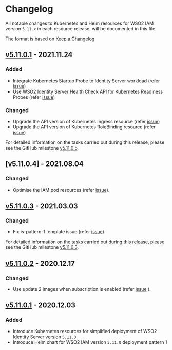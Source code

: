 # Changelog

All notable changes to Kubernetes and Helm resources for WSO2 IAM version `5.11.x` in each resource release, will be documented in this file.

The format is based on [Keep a Changelog](https://keepachangelog.com/en/1.0.0/)

## [v5.11.0.1] - 2021.11.24

### Added

- Integrate Kubernetes Startup Probe to Identity Server workload (refer [issue](https://github.com/wso2/kubernetes-is/issues/230))
- Use WSO2 Identity Server Health Check API for Kubernetes Readiness Probes (refer [issue](https://github.com/wso2/kubernetes-is/issues/252))

### Changed

- Upgrade the API version of Kubernetes Ingress resource (refer [issue](https://github.com/wso2/kubernetes-is/issues/312))
- Upgrade the API version of Kubernetes RoleBinding resource (refer [issue](https://github.com/wso2/kubernetes-is/issues/313))

For detailed information on the tasks carried out during this release, please see the GitHub milestone
[v5.11.0.5](https://github.com/wso2/kubernetes-is/milestone/13).

## [v5.11.0.4] - 2021.08.04

### Changed

- Optimise the IAM pod resources (refer [issue](https://github.com/wso2/kubernetes-is/issues/305)).

## [v5.11.0.3] - 2021.03.03

### Changed

- Fix is-pattern-1 template issue (refer [issue](https://github.com/wso2/kubernetes-is/issues/288)).

For detailed information on the tasks carried out during this release, please see the GitHub milestone
[v5.11.0.3](https://github.com/wso2/kubernetes-is/milestone/12).

## [v5.11.0.2] - 2020.12.17

### Changed

- Use update 2 images when subscription is enabled (refer [issue](https://github.com/wso2/kubernetes-is/issues/280) ).

## [v5.11.0.1] - 2020.12.03

### Added

- Introduce Kubernetes resources for simplified deployment of WSO2 Identity Server version `5.11.0`
- Introduce Helm chart for WSO2 IAM version `5.11.0` deployment pattern 1

[v5.11.0.1]: https://github.com/wso2/kubernetes-is/compare/v5.10.0.2...v5.11.0.1
[v5.11.0.2]: https://github.com/wso2/kubernetes-is/compare/v5.11.0.1...v5.11.0.2
[v5.11.0.3]: https://github.com/wso2/kubernetes-is/compare/v5.11.0.2...v5.11.0.3

